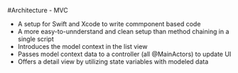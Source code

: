 #Architecture - MVC
- A setup for Swift and Xcode to write commponent based code
- A more easy-to-unnderstand and clean setup than method chaining in a single script
- Introduces the model context in the list view
- Passes model context data to a controller (all @MainActors) to update UI
- Offers a detail view by utilizing state variables with modeled data
